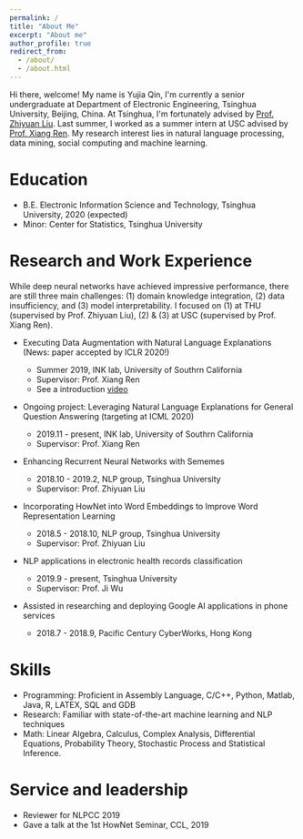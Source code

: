 ```yaml
---
permalink: /
title: "About Me"
excerpt: "About me"
author_profile: true
redirect_from: 
  - /about/
  - /about.html 
---
```


  Hi there, welcome! My name is Yujia Qin, I'm currently a senior undergraduate at Department of Electronic Engineering, Tsinghua University, Beijing, China. At Tsinghua, I'm fortunately advised by [Prof. Zhiyuan Liu](http://nlp.csai.tsinghua.edu.cn/~lzy/index.html). Last summer, I worked as a summer intern at USC advised by [Prof. Xiang Ren](http://ink-ron.usc.edu/xiangren/). 
  My research interest lies in natural language processing, data mining, social computing and machine learning.
  
Education
======
* B.E. Electronic Information Science and Technology, Tsinghua University, 2020 (expected)
* Minor: Center for Statistics, Tsinghua University

Research and Work Experience
======
While deep neural networks have achieved impressive performance, there are still three main challenges: (1) domain knowledge integration, (2) data insufficiency, and (3) model interpretability. I focused on (1) at THU (supervised by Prof. Zhiyuan Liu), (2) \& (3) at USC (supervised by Prof. Xiang Ren).

* Executing Data Augmentation with Natural Language Explanations (News: paper accepted by ICLR 2020!)
  * Summer 2019, INK lab, University of Southrn California
  * Supervisor: Prof. Xiang Ren
  * See a introduction [video](https://drive.google.com/open?id=1AuGsNbjHkNiQ-nySy5oP8EQafa8Dzgnk)

* Ongoing project: Leveraging Natural Language Explanations for General Question Answering (targeting at ICML 2020)
  * 2019.11 - present, INK lab, University of Southrn California
  * Supervisor: Prof. Xiang Ren

* Enhancing Recurrent Neural Networks with Sememes
  * 2018.10 - 2019.2, NLP group, Tsinghua University
  * Supervisor: Prof. Zhiyuan Liu
  
* Incorporating HowNet into Word Embeddings to Improve Word Representation Learning
  * 2018.5 - 2018.10, NLP group, Tsinghua University
  * Supervisor: Prof. Zhiyuan Liu
  
* NLP applications in electronic health records classification
  * 2019.9 - present, Tsinghua University
  * Supervisor: Prof. Ji Wu
  
* Assisted in researching and deploying Google AI applications in phone services
  * 2018.7 - 2018.9, Pacific Century CyberWorks, Hong Kong
  
Skills
======
* Programming: Proficient in Assembly Language, C/C++, Python, Matlab, Java, R, LATEX, SQL and GDB
* Research: Familiar with state-of-the-art machine learning and NLP techniques
* Math: Linear Algebra, Calculus, Complex Analysis, Differential Equations, Probability Theory, Stochastic Process and Statistical Inference.
  
Service and leadership
======
* Reviewer for NLPCC 2019
* Gave a talk at the 1st HowNet Seminar, CCL, 2019

